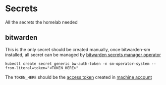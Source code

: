 # Secrets
All the secrets the homelab needed

## bitwarden
This is the only secret should be created manually, once bitwarden-sm installed, all secret can be managed by [bitwarden secrets manager operator](https://bitwarden.com/help/secrets-manager-kubernetes-operator/#example-usage-chart)
```
kubectl create secret generic bw-auth-token -n sm-operator-system --from-literal=token="<TOKEN_HERE>"
```

The `TOKEN_HERE` should be the [access token](https://bitwarden.com/help/access-tokens/) created in [machine account](https://bitwarden.com/help/machine-accounts/)

